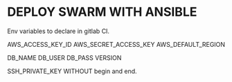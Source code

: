 # DEPLOY SWARM WITH ANSIBLE

Env variables to declare in gitlab CI.  

AWS_ACCESS_KEY_ID
AWS_SECRET_ACCESS_KEY
AWS_DEFAULT_REGION

DB_NAME
DB_USER
DB_PASS
VERSION

SSH_PRIVATE_KEY WITHOUT begin and end.